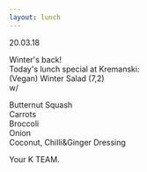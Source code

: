 ```yaml
---
layout: lunch
---
```


20.03.18

Winter's back!<br>Today's lunch special at Kremanski:<br>(Vegan) Winter Salad (7,2)<br>w/

Butternut Squash<br>Carrots<br>Broccoli<br>Onion<br>Coconut, Chilli&Ginger Dressing

Your K TEAM.